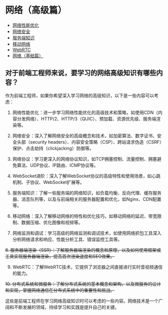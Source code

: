 # 网络（高级篇）

- [网络性能优化](optimize.md)
- [网络安全](security.md)
- [服务端知识](server.md)
- [移动网络](mobile.md)
- [WebRTC](web_rtc.md)
- [网络（基础篇）](../index0.md)

## 对于前端工程师来说，要学习的网络高级知识有哪些内容？

作为前端工程师，如果你希望深入学习网络的高级知识，以下是一些内容可以考虑：

1. 网络性能优化：进一步学习网络性能优化的高级技术和策略，如使用CDN（内容分发网络）、HTTP/2、HTTP/3（QUIC）、预加载、资源优先级、服务端渲染等。

2. 网络安全：深入了解网络安全的高级概念和技术，如加密算法、数字证书、安全头部（security headers）、内容安全策略（CSP）、跨站请求伪造（CSRF）保护、点击劫持（clickjacking）防御等。

3. 网络协议：学习更深入的网络协议知识，如TCP拥塞控制、流量控制、拥塞避免算法、UDP协议、IP路由、ICMP协议等。

4. WebSocket进阶：深入了解WebSocket协议的高级特性和使用场景，如心跳机制、子协议、WebSocket扩展等。

5. 服务端知识：了解一些服务端的网络知识，如负载均衡、反向代理、缓存服务器、消息队列等，以及与前端相关的服务器配置和优化，如Nginx、CDN配置等。

6. 移动网络：深入了解移动网络的特性和优化技巧，如移动网络的延迟、带宽限制、数据压缩、优化图像和视频等。

7. 网络监测和调试：学习高级的网络监测和调试技术，如使用网络抓包工具深入分析网络请求和响应、性能分析工具、错误监控工具等。

~~8. 服务器端渲染（SSR）：了解服务器端渲染的概念和原理，以及如何使用框架或工具实现服务器端渲染，提高首次渲染速度和SEO效果。~~

9. WebRTC：了解WebRTC技术，它提供了浏览器之间直接进行实时音视频通信的能力。

~~10. 分布式系统和微服务：了解分布式系统的基本概念和架构，以及微服务的设计和实现，掌握网络通信在分布式系统中的重要性和挑战。~~

这些是前端工程师在学习网络高级知识时可以考虑的一些内容。网络技术是一个广阔和不断发展的领域，持续学习和实践是提升自己的关键。
